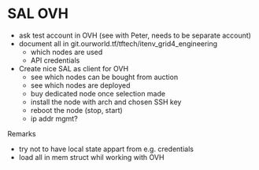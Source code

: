 
# SAL OVH

- ask test account in OVH (see with Peter, needs to be separate account)
- document all in git.ourworld.tf/tftech/itenv_grid4_engineering
  - which nodes are used
  - API credentials
- Create nice SAL as client for OVH  
  - see which nodes can be bought from auction
  - see which nodes are deployed
  - buy dedicated node once selection made
  - install the node with arch and chosen SSH key
  - reboot the node (stop, start)
  - ip addr mgmt?

Remarks

- try not to have local state appart from e.g. credentials
- load all in mem struct whil working with OVH